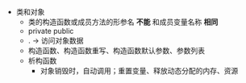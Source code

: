 - 类和对象
    - 类的构造函数或成员方法的形参名 **不能** 和成员变量名称 **相同**
    - private public
    - . -> 访问对象数据
    - 构造函数、构造函数重写、构造函数默认参数、参数列表
    - 析构函数
        - 对象销毁时，自动调用；重置变量、释放动态分配的内存、资源
        